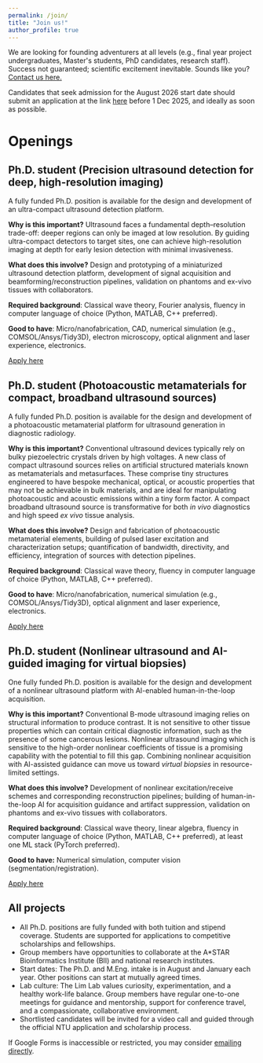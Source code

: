 ```yaml
---
permalink: /join/
title: "Join us!"
author_profile: true
---
```


We are looking for founding adventurers at all levels (e.g., final year project undergraduates, Master's students, PhD candidates, research staff). Success not guaranteed; scientific excitement inevitable. Sounds like you? [Contact us here.](https://forms.gle/pw33Vd5LuwgMVA4NA)

Candidates that seek admission for the August 2026 start date should submit an application at the link [here](join.md) before 1 Dec 2025, and ideally as soon as possible.

# Openings

## Ph.D. student (Precision ultrasound detection for deep, high-resolution imaging)

A fully funded Ph.D. position is available for the design and development of an ultra-compact ultrasound detection platform. 

**Why is this important?** Ultrasound faces a fundamental depth–resolution trade-off: deeper regions can only be imaged at low resolution. By guiding ultra-compact detectors to target sites, one can achieve high-resolution imaging at depth for early lesion detection with minimal invasiveness.

**What does this involve?** Design and prototyping of a miniaturized ultrasound detection platform, development of signal acquisition and beamforming/reconstruction pipelines, validation on phantoms and ex-vivo tissues with collaborators.

**Required background**: Classical wave theory, Fourier analysis, fluency in computer language of choice (Python, MATLAB, C++ preferred).

**Good to have**: Micro/nanofabrication, CAD, numerical simulation (e.g., COMSOL/Ansys/Tidy3D), electron microscopy, optical alignment and laser experience, electronics.

[Apply here](https://forms.gle/pw33Vd5LuwgMVA4NA)

## Ph.D. student (Photoacoustic metamaterials for compact, broadband ultrasound sources)

A fully funded Ph.D. position is available for the design and development of a photoacoustic metamaterial platform for ultrasound generation in diagnostic radiology. 

**Why is this important?** Conventional ultrasound devices typically rely on bulky piezoelectric crystals driven by high voltages. A new class of compact ultrasound sources relies on artificial structured materials known as metamaterials and metasurfaces. These comprise tiny structures engineered to have bespoke mechanical, optical, or acoustic properties that may not be achievable in bulk materials, and are ideal for manipulating photoacoustic and acoustic emissions within a tiny form factor. A compact broadband ultrasound source is transformative for both *in vivo* diagnostics and high speed *ex vivo* tissue analysis. 

**What does this involve?** Design and fabrication of photoacoustic metamaterial elements, building of pulsed laser excitation and characterization setups; quantification of bandwidth, directivity, and efficiency, integration of sources with detection pipelines. 

**Required background**: Classical wave theory, fluency in computer language of choice (Python, MATLAB, C++ preferred).

**Good to have**: Micro/nanofabrication, numerical simulation (e.g., COMSOL/Ansys/Tidy3D), optical alignment and laser experience, electronics.

[Apply here](https://forms.gle/pw33Vd5LuwgMVA4NA)

## Ph.D. student (Nonlinear ultrasound and AI-guided imaging for virtual biopsies)

One fully funded Ph.D. position is available for the design and development of a nonlinear ultrasound platform with AI-enabled human-in-the-loop acquisition. 

**Why is this important?** Conventional B-mode ultrasound imaging relies on structural information to produce contrast. It is not sensitive to other tissue properties which can contain critical diagnostic information, such as the presence of some cancerous lesions. Nonlinear ultrasound imaging which is sensitive to the high-order nonlinear coefficients of tissue is a promising capability with the potential to fill this gap. Combining nonlinear acquisition with AI-assisted guidance can move us toward *virtual biopsies* in resource-limited settings.

**What does this involve?** Development of nonlinear excitation/receive schemes and corresponding reconstruction pipelines; building of human-in-the-loop AI for acquisition guidance and artifact suppression, validation on phantoms and ex-vivo tissues with collaborators. 

**Required background**: Classical wave theory, linear algebra, fluency in computer language of choice (Python, MATLAB, C++ preferred), at least one ML stack (PyTorch preferred).

**Good to have:** Numerical simulation, computer vision (segmentation/registration).

[Apply here](https://forms.gle/pw33Vd5LuwgMVA4NA)

## All projects

- All Ph.D. positions are fully funded with both tuition and stipend coverage. Students are supported for applications to competitive scholarships and fellowships.
- Group members have opportunities to collaborate at the A*STAR Bioinformatics Institute (BII) and national research institutes.
- Start dates: The Ph.D. and M.Eng. intake is in August and January each year. Other positions can start at mutually agreed times.
- Lab culture: The Lim Lab values curiosity, experimentation, and a healthy work-life balance. Group members have regular one-to-one meetings for guidance and mentorship, support for conference travel, and a compassionate, collaborative environment.
- Shortlisted candidates will be invited for a video call and guided through the official NTU application and scholarship process.

If Google Forms is inaccessible or restricted, you may consider [emailing directly](mailto:danlimsw@stanford.edu).
